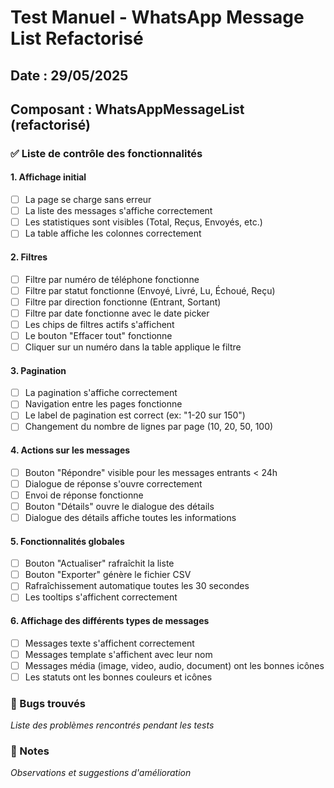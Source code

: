 # Test Manuel - WhatsApp Message List Refactorisé

## Date : 29/05/2025
## Composant : WhatsAppMessageList (refactorisé)

### ✅ Liste de contrôle des fonctionnalités

#### 1. Affichage initial
- [ ] La page se charge sans erreur
- [ ] La liste des messages s'affiche correctement
- [ ] Les statistiques sont visibles (Total, Reçus, Envoyés, etc.)
- [ ] La table affiche les colonnes correctement

#### 2. Filtres
- [ ] Filtre par numéro de téléphone fonctionne
- [ ] Filtre par statut fonctionne (Envoyé, Livré, Lu, Échoué, Reçu)
- [ ] Filtre par direction fonctionne (Entrant, Sortant)
- [ ] Filtre par date fonctionne avec le date picker
- [ ] Les chips de filtres actifs s'affichent
- [ ] Le bouton "Effacer tout" fonctionne
- [ ] Cliquer sur un numéro dans la table applique le filtre

#### 3. Pagination
- [ ] La pagination s'affiche correctement
- [ ] Navigation entre les pages fonctionne
- [ ] Le label de pagination est correct (ex: "1-20 sur 150")
- [ ] Changement du nombre de lignes par page (10, 20, 50, 100)

#### 4. Actions sur les messages
- [ ] Bouton "Répondre" visible pour les messages entrants < 24h
- [ ] Dialogue de réponse s'ouvre correctement
- [ ] Envoi de réponse fonctionne
- [ ] Bouton "Détails" ouvre le dialogue des détails
- [ ] Dialogue des détails affiche toutes les informations

#### 5. Fonctionnalités globales
- [ ] Bouton "Actualiser" rafraîchit la liste
- [ ] Bouton "Exporter" génère le fichier CSV
- [ ] Rafraîchissement automatique toutes les 30 secondes
- [ ] Les tooltips s'affichent correctement

#### 6. Affichage des différents types de messages
- [ ] Messages texte s'affichent correctement
- [ ] Messages template s'affichent avec leur nom
- [ ] Messages média (image, video, audio, document) ont les bonnes icônes
- [ ] Les statuts ont les bonnes couleurs et icônes

### 🐛 Bugs trouvés
_Liste des problèmes rencontrés pendant les tests_

### 📝 Notes
_Observations et suggestions d'amélioration_